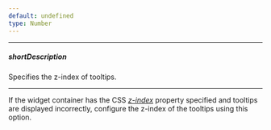 ```yaml
---
default: undefined
type: Number
---
```

---
##### shortDescription
Specifies the z-index of tooltips.

---
If the widget container has the CSS *[z-index](https://www.w3schools.com/cssref/pr_pos_z-index.asp)* property specified and tooltips are displayed incorrectly, configure the z-index of the tooltips using this option.
